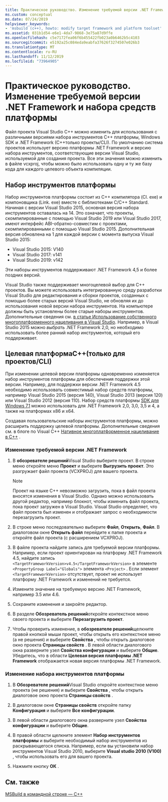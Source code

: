 ```yaml
---
title: Практическое руководство. Изменение требуемой версии .NET Framework и набора средств платформы
ms.custom: conceptual
ms.date: 07/24/2019
helpviewer_keywords:
- 'msbuild (c++), howto: modify target framework and platform toolset'
ms.assetid: 031b1d54-e6e1-4da7-9868-3e75a87d9ffe
ms.openlocfilehash: c5e7172fea06f6b455422fb023a0b6462b5c4103
ms.sourcegitcommit: e5192a25c084eda9eabfa37626f3274507e026b3
ms.translationtype: MT
ms.contentlocale: ru-RU
ms.lasthandoff: 11/12/2019
ms.locfileid: "73964905"
---
```

# <a name="how-to-modify-the-target-framework-and-platform-toolset"></a>Практическое руководство. Изменение требуемой версии .NET Framework и набора средств платформы

Файл проекта Visual Studio C++ можно изменить для использования с различными версиями набора инструментов C++ платформы, Windows SDK и .NET Framework (C++только проекты/CLI). По умолчанию система проектов использует версию платформы .NET Framework и версию набора инструментов, соответствующие версии Visual Studio, используемой для создания проекта. Все эти значения можно изменить в файле vcxproj, чтобы можно было использовать одну и ту же базу кода для каждого целевого объекта компиляции.

## <a name="platform-toolset"></a>Набор инструментов платформы

Набор инструментов платформы состоит из C++ компилятора (Cl. exe) и компоновщика (Link. exe) вместе с библиотеками C/C++ Standard. Начиная с версии Visual Studio 2015, основная версия набора инструментов оставалась на 14. Это означает, что проекты, скомпилированные с помощью Visual Studio 2019 или Visual Studio 2017, имеют интерфейс ABI-обратно-совместим с проектами, скомпилированными с помощью Visual Studio 2015. Дополнительная версия обновлена на 1 для каждой версии с момента выпуска Visual Studio 2015:

- Visual Studio 2015: V140
- Visual Studio 2017: v141
- Visual Studio 2019: v142

Эти наборы инструментов поддерживают .NET Framework 4,5 и более поздних версий.

Visual Studio также поддерживает многоцелевой выбор для C++ проектов. Вы можете использовать интегрированную среду разработки Visual Studio для редактирования и сборки проектов, созданных с помощью более старых версий Visual Studio, не обновляя их до использования новой версии набора инструментов. На компьютере должны быть установлены более старые наборы инструментов. Дополнительные сведения см. [в статье Использование собственного многоплатформенного нацеливания в Visual Studio](../porting/use-native-multi-targeting.md). Например, в Visual Studio 2015 можно *выбрать* .NET Framework 2,0, но необходимо использовать более ранний набор инструментов, который его поддерживает.

## <a name="target-framework-ccli-project-only"></a>Целевая платформаC++(только для проектов/CLI)

При изменении целевой версии платформы одновременно изменяется набор инструментов платформы для обеспечения поддержки этой версии. Например, для поддержки версии .NET Framework 4.5 необходимо использовать совместимый набор средств платформы, например Visual Studio 2015 (версия 140), Visual Studio 2013 (версия 120) или Visual Studio 2012 (версия 110). Набор средств платформы [SDK для Windows 7,1](https://www.microsoft.com/download/details.aspx?id=8279) можно использовать для .NET Framework 2,0, 3,0, 3,5 и 4, а также на платформах x86 и x64.

Создавая пользовательские наборы инструментов платформы, можно расширить поддержку целевой платформы. Дополнительные сведения см. в блоге по Visual C++ [Нативное многоплатформенное нацеливание в C++](https://devblogs.microsoft.com/cppblog/c-native-multi-targeting/) .

### <a name="to-change-the-target-framework"></a>Изменение требуемой версии .NET Framework

1. В **обозревателе решений**Visual Studio выберите проект. В строке меню откройте меню **Проект** и выберите **Выгрузить проект**. Это разгружает файл проекта (VCXPROJ) для вашего проекта.

   > [!NOTE]
   >  Проект на языке C++ невозможно загрузить, пока в файл проекта вносятся изменения в Visual Studio. Однако можно использовать другой редактор, например блокнот, чтобы изменить файл проекта, пока проект загружен в Visual Studio. Visual Studio определяет, что файл проекта был изменен и отображает запрос о необходимости перезагрузить проект.

1. В строке меню последовательно выберите **Файл**, **Открыть**, **Файл**. В диалоговом окне **Открыть файл** перейдите к папке проекта и откройте файл проекта (с расширением VCXPROJ).

1. В файле проекта найдите запись для требуемой версии платформы. Например, если проект ориентирован на платформу .NET Framework 4.5, найдите запись `<TargetFrameworkVersion>v4.5</TargetFrameworkVersion>` в элементе `<PropertyGroup Label="Globals">` элемента `<Project>` . Если элемент `<TargetFrameworkVersion>` отсутствует, проект не использует платформу .NET Framework и изменений не требуется.

1. Измените значение на требуемую версию .NET Framework, например 3.5 или 4.6.

1. Сохраните изменения и закройте редактор.

1. В разделе **Обозреватель решений**откройте контекстное меню своего проекта и выберите **Перезагрузить проект**.

1. Чтобы проверить изменение, в **обозревателе решений**щелкните правой кнопкой мыши проект, чтобы открыть его контекстное меню (а не решения) и выберите **Свойства** , чтобы открыть диалоговое окно проекта **Страницы свойств** . В левой области диалогового окна разверните узел **Свойства конфигурации** и выберите **Общие**. Убедитесь, что в области **Целевая версия платформы .NET Framework** отображается новая версия платформы .NET Framework.

### <a name="to-change-the-platform-toolset"></a>Изменение набора инструментов платформы

1. В **Обозревателе решений**Visual Studio откройте контекстное меню проекта (не решения) и выберите **Свойства** , чтобы открыть диалоговое окно проекта **Страницы свойств** .

1. В диалоговом окне **Страницы свойств** откройте папку **Конфигурация** и выберите **Все конфигурации**.

1. В левой области диалогового окна разверните узел **Свойства конфигурации** и выберите **Общие**.

1. В правой области щелкните элемент **Набор инструментов платформы** и выберите необходимый набор инструментов из раскрывающегося списка. Например, если вы установили набор инструментов Visual Studio 2010, выберите **Visual studio 2010 (V100)** , чтобы использовать его для вашего проекта.

1. Нажмите кнопку **ОК** .

## <a name="see-also"></a>См. также

[MSBuild в командной строке — C++](msbuild-visual-cpp.md)

